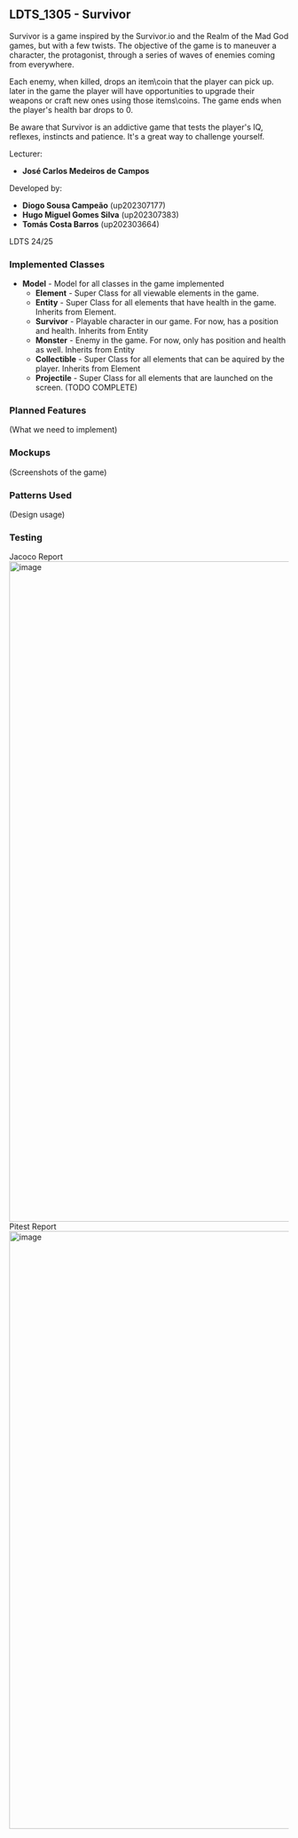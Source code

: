 ## LDTS_1305 - Survivor
Survivor is a game inspired by the Survivor.io and the Realm of the Mad God games, but with a few twists. The objective of the game is to maneuver a character, the protagonist, through a series of waves of enemies coming from everywhere.

Each enemy, when killed, drops an item\coin that the player can pick up. later in the game the player will have opportunities to upgrade their weapons or craft new ones using those items\coins. The game ends when the player's health bar drops to 0.

Be aware that Survivor is an addictive game that tests the player's IQ, reflexes, instincts and patience. It's a great way to challenge yourself.

Lecturer:
- **José Carlos Medeiros de Campos** 

Developed by:

- **Diogo Sousa Campeão** (up202307177)
- **Hugo Miguel Gomes Silva** (up202307383)
- **Tomás Costa Barros** (up202303664)

LDTS 24/25

### Implemented Classes
- **Model** - Model for all classes in the game implemented
    - **Element** - Super Class for all viewable elements in the game.
    - **Entity** - Super Class for all elements that have health in the game. Inherits from Element.
    - **Survivor** - Playable character in our game. For now, has a position and health. Inherits from Entity
    - **Monster** - Enemy in the game. For now, only has position and health as well. Inherits from Entity
    - **Collectible** - Super Class for all elements that can be aquired by the player. Inherits from Element
    - **Projectile** - Super Class for all elements that are launched on the screen.
  (TODO COMPLETE)

### Planned Features
(What we need to implement)

### Mockups
(Screenshots of the game)

### Patterns Used
(Design usage)

### Testing
Jacoco Report
<img width="1190" alt="image" src="https://github.com/user-attachments/assets/31f7b7b8-70fa-4ce2-ac76-b3b9f06c65ef">
Pitest Report
<img width="1077" alt="image" src="https://github.com/user-attachments/assets/fede68b4-bcf1-491f-824d-1bb4cbc6c2ca">

